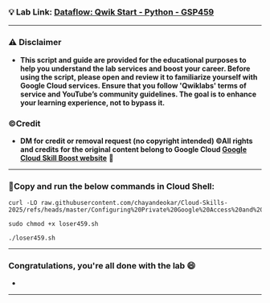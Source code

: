 
### 💡 Lab Link: [Dataflow: Qwik Start - Python - GSP459](https://www.cloudskillsboost.google/focuses/1100?parent=catalog)



---

### ⚠️ Disclaimer
- **This script and guide are provided for  the educational purposes to help you understand the lab services and boost your career. Before using the script, please open and review it to familiarize yourself with Google Cloud services. Ensure that you follow 'Qwiklabs' terms of service and YouTube’s community guidelines. The goal is to enhance your learning experience, not to bypass it.**

### ©Credit
- **DM for credit or removal request (no copyright intended) ©All rights and credits for the original content belong to Google Cloud [Google Cloud Skill Boost website](https://www.cloudskillsboost.google/)** 🙏

---

### 🚨Copy and run the below commands in Cloud Shell:


```
curl -LO raw.githubusercontent.com/chayandeokar/Cloud-Skills-2025/refs/heads/master/Configuring%20Private%20Google%20Access%20and%20Cloud%20NAT/GSP459.sh

sudo chmod +x loser459.sh

./loser459.sh

```


---

### Congratulations, you're all done with the lab 😄

-
---
